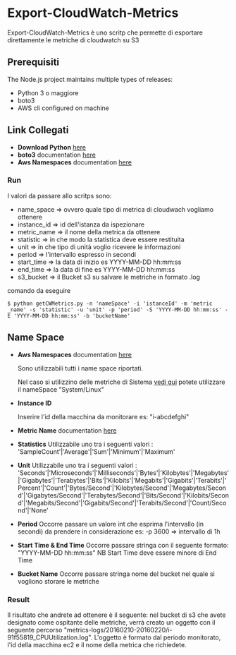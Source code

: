 Export-CloudWatch-Metrics
=======

Export-CloudWatch-Metrics è uno scritp che permette di esportare direttamente le metriche di cloudwatch su S3

## Prerequisiti

The Node.js project maintains multiple types of releases:

* Python 3 o maggiore
* boto3
* AWS cli configured on machine

## Link Collegati

* **Download Python** [here](https://www.python.org/downloads/)
* **boto3** documentation [here](https://boto3.readthedocs.org/en/latest/)
* **Aws Namespaces** documentation [here](http://docs.aws.amazon.com/AmazonCloudWatch/latest/DeveloperGuide/aws-namespaces.html)

### Run

I valori da passare allo scritps sono:
* name_space  => ovvero quale tipo di metrica di cloudwach vogliamo ottenere
* instance_id => id dell'istanza da ispezionare
* metric_name => il nome della metrica da ottenere
* statistic   => in che modo la statistica deve essere restituita
* unit        => in che tipo di unità voglio ricevere le informazioni
* period      => l'intervallo espresso in secondi
* start_time  => la data di inizio es YYYY-MM-DD hh:mm:ss
* end_time    => la data di fine es YYYY-MM-DD hh:mm:ss
* s3_bucket   => il Bucket s3 su salvare le metriche in formato .log

comando da eseguire 

```
$ python getCWMetrics.py -n 'nameSpace' -i 'istanceId' -m 'metric _name' -s 'statistic' -u 'unit' -p 'period' -S 'YYYY-MM-DD hh:mm:ss' -E 'YYYY-MM-DD hh:mm:ss' -b 'bucketName'
```

## Name Space

* **Aws Namespaces** documentation [here](http://docs.aws.amazon.com/AmazonCloudWatch/latest/DeveloperGuide/aws-namespaces.html)

	Sono utilizzabili tutti i name space riportati.

	Nel caso si utilizzino delle metriche di Sistema [vedi qui](http://docs.aws.amazon.com/AmazonCloudWatch/latest/DeveloperGuide/mon-scripts.html) potete utilizzare il nameSpace 
	"System/Linux"

* **Instance ID** 
	
	Inserire l'id della macchina da monitorare es: "i-abcdefghi"

* **Metric Name** documentation [here](http://docs.aws.amazon.com/AmazonCloudWatch/latest/DeveloperGuide/CW_Support_For_AWS.html)

* **Statistics** 
	Utilizzabile uno tra i seguenti valori : 'SampleCount'|'Average'|'Sum'|'Minimum'|'Maximum'

* **Unit** 
	Utilizzabile uno tra i seguenti valori : 'Seconds'|'Microseconds'|'Milliseconds'|'Bytes'|'Kilobytes'|'Megabytes'|'Gigabytes'|'Terabytes'|'Bits'|'Kilobits'|'Megabits'|'Gigabits'|'Terabits'|'Percent'|'Count'|'Bytes/Second'|'Kilobytes/Second'|'Megabytes/Second'|'Gigabytes/Second'|'Terabytes/Second'|'Bits/Second'|'Kilobits/Second'|'Megabits/Second'|'Gigabits/Second'|'Terabits/Second'|'Count/Second'|'None'

* **Period** 
	Occorre passare un valore int che esprima l'intervallo (in secondi) da prendere in considerazione es: -p 3600 => intervallo di 1h

* **Start Time & End Time** 
	Occorre passare stringa con il seguente formato: "YYYY-MM-DD hh:mm:ss"
	NB Start Time deve essere minore di End Time

* **Bucket Name** 
	Occorre passare stringa nome del bucket nel quale si vogliono storare le metriche

### Result

Il risultato che andrete ad ottenere è il seguente: nel bucket di s3 che avete designato come ospitante delle metriche, verrà creato un oggetto con il seguente percorso "metrics-logs/20160210-20160220/i-91f55819_CPUUtilization.log". L'oggetto è formato dal periodo monitorato, l'id della macchina ec2 e il nome della metrica che richiedete.